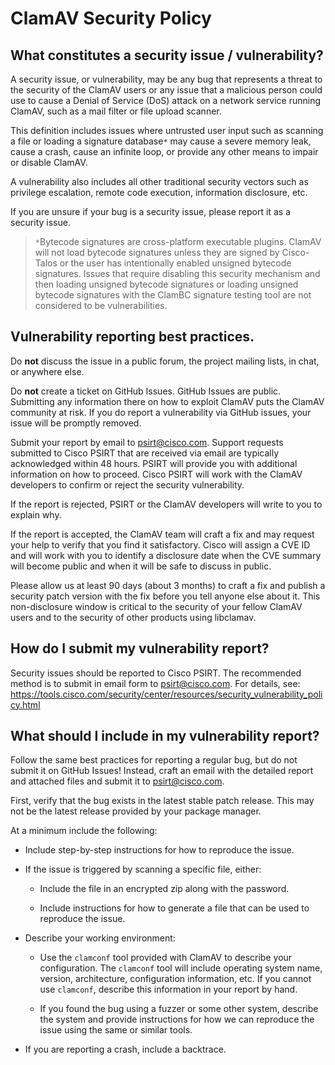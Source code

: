 # ClamAV Security Policy

## What constitutes a security issue / vulnerability?

A security issue, or vulnerability, may be any bug that represents a threat to the security of the ClamAV users or any issue that a malicious person could use to cause a Denial of Service (DoS) attack on a network service running ClamAV, such as a mail filter or file upload scanner.

This definition includes issues where untrusted user input such as scanning a file or loading a signature database`*` may cause a severe memory leak, cause a crash, cause an infinite loop, or provide any other means to impair or disable ClamAV.

A vulnerability also includes all other traditional security vectors such as privilege escalation, remote code execution, information disclosure, etc.

If you are unsure if your bug is a security issue, please report it as a security issue.

> `*`Bytecode signatures are cross-platform executable plugins. ClamAV will not load bytecode signatures unless they are signed by Cisco-Talos or the user has intentionally enabled unsigned bytecode signatures. Issues that require disabling this security mechanism and then loading unsigned bytecode signatures or loading unsigned bytecode signatures with the ClamBC signature testing tool are not considered to be vulnerabilities.

## Vulnerability reporting best practices.

Do **not** discuss the issue in a public forum, the project mailing lists, in chat, or anywhere else.

Do **not** create a ticket on GitHub Issues. GitHub Issues are public. Submitting any information there on how to exploit ClamAV puts the ClamAV community at risk. If you do report a vulnerability via GitHub issues, your issue will be promptly removed.

Submit your report by email to psirt@cisco.com. Support requests submitted to Cisco PSIRT that are received via email are typically acknowledged within 48 hours. PSIRT will provide you with additional information on how to proceed. Cisco PSIRT will work with the ClamAV developers to confirm or reject the security vulnerability.

If the report is rejected, PSIRT or the ClamAV developers will write to you to explain why.

If the report is accepted, the ClamAV team will craft a fix and may request your help to verify that you find it satisfactory. Cisco will assign a CVE ID and will work with you to identify a disclosure date when the CVE summary will become public and when it will be safe to discuss in public.

Please allow us at least 90 days (about 3 months) to craft a fix and publish a security patch version with the fix before you tell anyone else about it. This non-disclosure window is critical to the security of your fellow ClamAV users and to the security of other products using libclamav.

## How do I submit my vulnerability report?

Security issues should be reported to Cisco PSIRT. The recommended method is to submit in email form to psirt@cisco.com. For details, see: https://tools.cisco.com/security/center/resources/security_vulnerability_policy.html

## What should I include in my vulnerability report?

Follow the same best practices for reporting a regular bug, but do not submit it on GitHub Issues! Instead, craft an email with the detailed report and attached files and submit it to psirt@cisco.com.

First, verify that the bug exists in the latest stable patch release. This may not be the latest release provided by your package manager.

At a minimum include the following:

- Include step-by-step instructions for how to reproduce the issue.

- If the issue is triggered by scanning a specific file, either:

  - Include the file in an encrypted zip along with the password.

  - Include instructions for how to generate a file that can be used to reproduce the issue.

- Describe your working environment:

  - Use the `clamconf` tool provided with ClamAV to describe your configuration. The `clamconf` tool will include operating system name, version, architecture, configuration information, etc. If you cannot use `clamconf`, describe this information in your report by hand.

  - If you found the bug using a fuzzer or some other system, describe the system and provide instructions for how we can reproduce the issue using the same or similar tools.

- If you are reporting a crash, include a backtrace.
